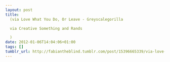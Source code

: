 ```yaml
---
layout: post
title: 
  (via Love What You Do, Or Leave - Greyscalegorilla

  via Creative Something and Rands

  )
date: 2012-01-06T14:04:06+01:00
tags: []
tumblr_url: http://fabiantheblind.tumblr.com/post/15396665339/via-love-what-you-do-or-leave
---
```


